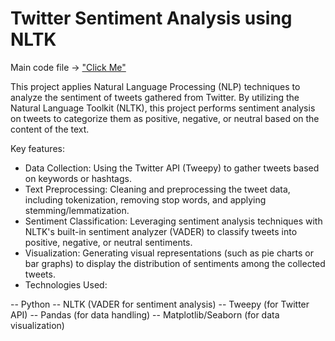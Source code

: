 ﻿# Twitter Sentiment Analysis using NLTK
Main code file -> <a href="https://github.com/digonto0912/twitter-sentiment-analysis/blob/main/twitter%20sentiment%20analysis.ipynb">"Click Me"</a>

 This project applies Natural Language Processing (NLP) techniques to analyze the sentiment of tweets gathered from Twitter. By utilizing the Natural Language Toolkit (NLTK), this project performs sentiment analysis on tweets to categorize them as positive, negative, or neutral based on the content of the text.

Key features:

- Data Collection: Using the Twitter API (Tweepy) to gather tweets based on keywords or hashtags.
- Text Preprocessing: Cleaning and preprocessing the tweet data, including tokenization, removing stop words, and applying stemming/lemmatization.
- Sentiment Classification: Leveraging sentiment analysis techniques with NLTK's built-in sentiment analyzer (VADER) to classify tweets into positive, negative, or neutral sentiments.
- Visualization: Generating visual representations (such as pie charts or bar graphs) to display the distribution of sentiments among the collected tweets.
- Technologies Used:

-- Python
-- NLTK (VADER for sentiment analysis)
-- Tweepy (for Twitter API)
-- Pandas (for data handling)
-- Matplotlib/Seaborn (for data visualization)
